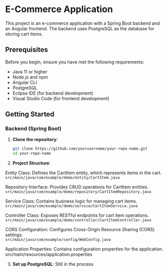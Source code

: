# E-Commerce Application

This project is an e-commerce application with a Spring Boot backend and an Angular frontend. The backend uses PostgreSQL as the database for storing cart items.

## Prerequisites

Before you begin, ensure you have met the following requirements:
- Java 11 or higher
- Node.js and npm
- Angular CLI
- PostgreSQL
- Eclipse IDE (for backend development)
- Visual Studio Code (for frontend development)

## Getting Started

### Backend (Spring Boot)

1. **Clone the repository**:
   ```bash
   git clone https://github.com/yourusername/your-repo-name.git
   cd your-repo-name
   
2. **Project Structure**:

Entity Class: Defines the CartItem entity, which represents items in the cart.<br>
`src/main/java/com/example/demo/entity/CartItem.java`

Repository Interface: Provides CRUD operations for CartItem entities.<br>
`src/main/java/com/example/demo/repository/CartItemRepository.java`

Service Class: Contains business logic for managing cart items.<br>
`src/main/java/com/example/demo/service/CartItemService.java`

Controller Class: Exposes RESTful endpoints for cart item operations.<br>
`src/main/java/com/example/demo/controller/CartItemController.java`

CORS Configuration: Configures Cross-Origin Resource Sharing (CORS) settings.<br>
`src/main/java/com/example/config/WebConfig.java`


Application Properties: Contains configuration properties for the application.
src/main/resources/application.properties 

3. **Set up PostgreSQL**:
   Still in the process
